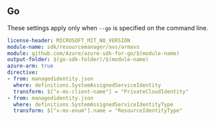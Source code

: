 ## Go

These settings apply only when `--go` is specified on the command line.

``` yaml $(go) && $(track2)
license-header: MICROSOFT_MIT_NO_VERSION
module-name: sdk/resourcemanager/avs/armavs
module: github.com/Azure/azure-sdk-for-go/$(module-name)
output-folder: $(go-sdk-folder)/$(module-name)
azure-arm: true
directive:
- from: managedidentity.json
  where: definitions.SystemAssignedServiceIdentity
  transform: $["x-ms-client-name"] = "PrivateCloudIdentity"
- from: managedidentity.json
  where: definitions.SystemAssignedServiceIdentityType
  transform: $["x-ms-enum"].name = "ResourceIdentityType"
```
